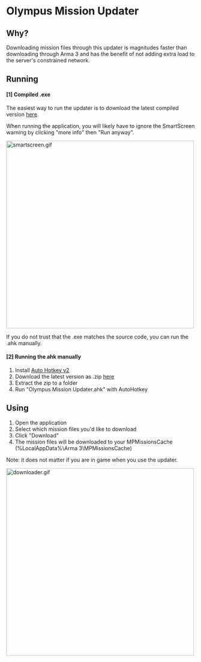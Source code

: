 # Olympus Mission Updater
## Why?
Downloading mission files through this updater is magnitudes faster than downloading through Arma 3 and has the benefit of not adding extra load to the server's constrained network.

## Running
#### [1] Compiled .exe
The easiest way to run the updater is to download the latest compiled version [here](https://github.com/olympus-entertainment/olympus-mission-updater/releases/latest/download/Olympus.Mission.Updater.exe).

When running the application, you will likely have to ignore the SmartScreen warning by clicking "more info" then "Run anyway".

<img src="https://i.imgur.com/8zJMtiU.gif" alt="smartscreen.gif" width="500" />

If you do not trust that the .exe matches the source code, you can run the .ahk manually.

#### [2] Running the ahk manually
1. Install [Auto Hotkey v2](https://www.autohotkey.com/download/ahk-v2.exe)
2. Download the latest version as .zip [here](https://github.com/olympus-entertainment/olympus-mission-updater/archive/refs/heads/master.zip)
3. Extract the zip to a folder
4. Run "Olympus Mission Updater.ahk" with AutoHotkey


## Using
1. Open the application
2. Select which mission files you'd like to download
3. Click "Download"
4. The mission files will be downloaded to your MPMissionsCache (%LocalAppData%\Arma 3\MPMissionsCache)

Note: it does not matter if you are in game when you use the updater. 


<img src="https://i.imgur.com/BPe6QyQ.gif" alt="downloader.gif" width="500"/>
